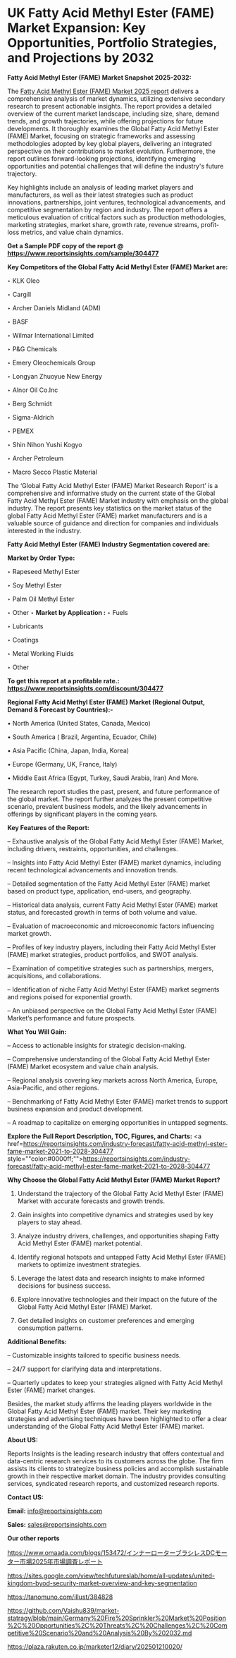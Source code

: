 # UK Fatty Acid Methyl Ester (FAME) Market Expansion: Key Opportunities, Portfolio Strategies, and Projections by 2032

<strong>Fatty Acid Methyl Ester (FAME) Market Snapshot 2025-2032:</strong>

The <a href=https://www.reportsinsights.com/sample/304477>Fatty Acid Methyl Ester (FAME) Market 2025 report</a> delivers a comprehensive analysis of market dynamics, utilizing extensive secondary research to present actionable insights. The report provides a detailed overview of the current market landscape, including size, share, demand trends, and growth trajectories, while offering projections for future developments. It thoroughly examines the Global Fatty Acid Methyl Ester (FAME) Market, focusing on strategic frameworks and assessing methodologies adopted by key global players, delivering an integrated perspective on their contributions to market evolution. Furthermore, the report outlines forward-looking projections, identifying emerging opportunities and potential challenges that will define the industry's future trajectory.

Key highlights include an analysis of leading market players and manufacturers, as well as their latest strategies such as product innovations, partnerships, joint ventures, technological advancements, and competitive segmentation by region and industry. The report offers a meticulous evaluation of critical factors such as production methodologies, marketing strategies, market share, growth rate, revenue streams, profit-loss metrics, and value chain dynamics.

<strong>Get a Sample PDF copy of the report @ <a href=https://www.reportsinsights.com/sample/304477 style=color:#0000ff;>https://www.reportsinsights.com/sample/304477</a></strong>

<strong>Key Competitors of the Global Fatty Acid Methyl Ester (FAME) Market are:</strong>

‣ KLK Oleo

‣ Cargill

‣ Archer Daniels Midland (ADM)

‣ BASF

‣ Wilmar International Limited

‣ P&G Chemicals

‣ Emery Oleochemicals Group

‣ Longyan Zhuoyue New Energy

‣ Alnor Oil Co.Inc

‣ Berg  Schmidt

‣ Sigma-Aldrich

‣ PEMEX

‣ Shin Nihon Yushi Kogyo

‣ Archer Petroleum

‣ Macro Secco Plastic Material

The ‘Global Fatty Acid Methyl Ester (FAME) Market Research Report’ is a comprehensive and informative study on the current state of the Global Fatty Acid Methyl Ester (FAME) Market industry with emphasis on the global industry. The report presents key statistics on the market status of the global Fatty Acid Methyl Ester (FAME) market manufacturers and is a valuable source of guidance and direction for companies and individuals interested in the industry.

<strong>Fatty Acid Methyl Ester (FAME) Industry Segmentation covered are:</strong>

<strong>Market by Order Type: </strong>

‣ Rapeseed Methyl Ester

‣ Soy Methyl Ester

‣ Palm Oil Methyl Ester

‣ Other
‣ 
<strong>Market by Application :</strong>
‣ Fuels

‣ Lubricants

‣ Coatings

‣ Metal Working Fluids

‣ Other

<strong>To get this report at a profitable rate.: <a href=https://www.reportsinsights.com/discount/304477 style=color:#0000ff;>https://www.reportsinsights.com/discount/304477</a></strong>

<strong>Regional Fatty Acid Methyl Ester (FAME) Market (Regional Output, Demand &amp; Forecast by Countries):-</strong>

• North America (United States, Canada, Mexico)

• South America ( Brazil, Argentina, Ecuador, Chile)

• Asia Pacific (China, Japan, India, Korea)

• Europe (Germany, UK, France, Italy)

• Middle East Africa (Egypt, Turkey, Saudi Arabia, Iran) And More.

The research report studies the past, present, and future performance of the global market. The report further analyzes the present competitive scenario, prevalent business models, and the likely advancements in offerings by significant players in the coming years.

<strong>Key Features of the Report:</strong>

– Exhaustive analysis of the Global Fatty Acid Methyl Ester (FAME) Market, including drivers, restraints, opportunities, and challenges.

– Insights into Fatty Acid Methyl Ester (FAME) market dynamics, including recent technological advancements and innovation trends.

– Detailed segmentation of the Fatty Acid Methyl Ester (FAME) market based on product type, application, end-users, and geography.

– Historical data analysis, current Fatty Acid Methyl Ester (FAME) market status, and forecasted growth in terms of both volume and value.

– Evaluation of macroeconomic and microeconomic factors influencing market growth.

– Profiles of key industry players, including their Fatty Acid Methyl Ester (FAME) market strategies, product portfolios, and SWOT analysis.

– Examination of competitive strategies such as partnerships, mergers, acquisitions, and collaborations.

– Identification of niche Fatty Acid Methyl Ester (FAME) market segments and regions poised for exponential growth.

– An unbiased perspective on the Global Fatty Acid Methyl Ester (FAME) Market’s performance and future prospects.

<strong>What You Will Gain:</strong>

– Access to actionable insights for strategic decision-making.

– Comprehensive understanding of the Global Fatty Acid Methyl Ester (FAME) Market ecosystem and value chain analysis.

– Regional analysis covering key markets across North America, Europe, Asia-Pacific, and other regions.

– Benchmarking of Fatty Acid Methyl Ester (FAME) market trends to support business expansion and product development.

– A roadmap to capitalize on emerging opportunities in untapped segments.

<strong>Explore the Full Report Description, TOC, Figures, and Charts:</strong>
<a href=https://reportsinsights.com/industry-forecast/fatty-acid-methyl-ester-fame-market-2021-to-2028-304477 style=""color:#0000ff;"">https://reportsinsights.com/industry-forecast/fatty-acid-methyl-ester-fame-market-2021-to-2028-304477</a>

<strong>Why Choose the Global Fatty Acid Methyl Ester (FAME) Market Report?</strong>

1. Understand the trajectory of the Global Fatty Acid Methyl Ester (FAME) Market with accurate forecasts and growth trends.

2. Gain insights into competitive dynamics and strategies used by key players to stay ahead.

3. Analyze industry drivers, challenges, and opportunities shaping Fatty Acid Methyl Ester (FAME) market potential.

4. Identify regional hotspots and untapped Fatty Acid Methyl Ester (FAME) markets to optimize investment strategies.

5. Leverage the latest data and research insights to make informed decisions for business success.

6. Explore innovative technologies and their impact on the future of the Global Fatty Acid Methyl Ester (FAME) Market.

7. Get detailed insights on customer preferences and emerging consumption patterns.

<strong>Additional Benefits:</strong>

– Customizable insights tailored to specific business needs.

– 24/7 support for clarifying data and interpretations.

– Quarterly updates to keep your strategies aligned with Fatty Acid Methyl Ester (FAME) market changes.

Besides, the market study affirms the leading players worldwide in the Global Fatty Acid Methyl Ester (FAME) market. Their key marketing strategies and advertising techniques have been highlighted to offer a clear understanding of the Global Fatty Acid Methyl Ester (FAME) market.

<strong><strong>About US</strong>:</strong>

Reports Insights is the leading research industry that offers contextual and data-centric research services to its customers across the globe. The firm assists its clients to strategize business policies and accomplish sustainable growth in their respective market domain. The industry provides consulting services, syndicated research reports, and customized research reports.

<strong>Contact US:</strong>

<p class=><b>Email:</b> <a href=mailto:info@reportsinsights.com>info@reportsinsights.com</a></p>
<p class=><b>Sales:</b> <a href=mailto:sales@reportsinsights.com>sales@reportsinsights.com</a></p>

<strong>Our other reports</strong>

<a href=https://www.omaada.com/blogs/153472/インナーローターブラシレスDCモーター市場2025年市場調査レポート>https://www.omaada.com/blogs/153472/インナーローターブラシレスDCモーター市場2025年市場調査レポート</a>

<a href=https://sites.google.com/view/techfutureslab/home/all-updates/united-kingdom-byod-security-market-overview-and-key-segmentation>https://sites.google.com/view/techfutureslab/home/all-updates/united-kingdom-byod-security-market-overview-and-key-segmentation</a>

<a href=https://tanomuno.com/illust/384828>https://tanomuno.com/illust/384828</a>

<a href=https://github.com/Vaishu839/market-statragy/blob/main/Germany%20Fire%20Sprinkler%20Market%20Position%2C%20Opportunities%2C%20Threats%2C%20Challenges%2C%20Competitive%20Scenario%20and%20Analysis%20By%202032.md>https://github.com/Vaishu839/market-statragy/blob/main/Germany%20Fire%20Sprinkler%20Market%20Position%2C%20Opportunities%2C%20Threats%2C%20Challenges%2C%20Competitive%20Scenario%20and%20Analysis%20By%202032.md</a>

<a href=https://plaza.rakuten.co.jp/marketer12/diary/202501210020/>https://plaza.rakuten.co.jp/marketer12/diary/202501210020/</a>
